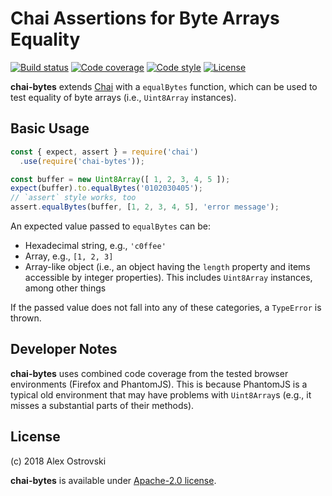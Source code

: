 # Chai Assertions for Byte Arrays Equality

[![Build status][travis-image]][travis-url]
[![Code coverage][coveralls-image]][coveralls-url]
[![Code style][code-style-image]][code-style-url]
[![License][license-image]][license-url]

[travis-image]: https://img.shields.io/travis/slowli/chai-bytes.svg?style=flat-square
[travis-url]: https://travis-ci.org/slowli/chai-bytes
[coveralls-image]: https://img.shields.io/coveralls/slowli/chai-bytes.svg?style=flat-square
[coveralls-url]: https://coveralls.io/github/slowli/chai-bytes
[code-style-image]: https://img.shields.io/badge/code%20style-semistandard-brightgreen.svg?style=flat-square
[code-style-url]: https://github.com/Flet/semistandard
[license-image]: https://img.shields.io/github/license/slowli/chai-bytes.svg?style=flat-square
[license-url]: https://opensource.org/licenses/Apache-2.0

**chai-bytes** extends [Chai][chai] with a `equalBytes` function,
which can be used to test equality of byte arrays (i.e., `Uint8Array` instances).

## Basic Usage

```javascript
const { expect, assert } = require('chai')
  .use(require('chai-bytes'));

const buffer = new Uint8Array([ 1, 2, 3, 4, 5 ]);
expect(buffer).to.equalBytes('0102030405');
// `assert` style works, too
assert.equalBytes(buffer, [1, 2, 3, 4, 5], 'error message');
```

An expected value passed to `equalBytes` can be:

- Hexadecimal string, e.g., `'c0ffee'`
- Array, e.g., `[1, 2, 3]`
- Array-like object (i.e., an object having the `length` property
  and items accessible by integer properties).
  This includes `Uint8Array` instances, among other things

If the passed value does not fall into any of these categories,
a `TypeError` is thrown.

## Developer Notes

**chai-bytes** uses combined code coverage from the tested browser environments
(Firefox and PhantomJS). This is because PhantomJS is a typical old environment
that may have problems with `Uint8Array`s (e.g., it misses a substantial parts
of their methods).

## License

(c) 2018 Alex Ostrovski

**chai-bytes** is available under [Apache-2.0 license](LICENSE).

[chai]: https://chaijs.com/

